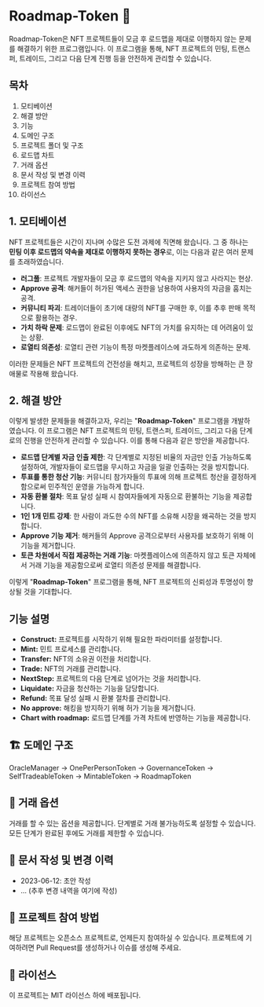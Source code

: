 # Roadmap-Token 🚀

Roadmap-Token은 NFT 프로젝트들이 모금 후 로드맵을 제대로 이행하지 않는 문제를 해결하기 위한 프로그램입니다. 이 프로그램을 통해, NFT 프로젝트의 민팅, 트랜스퍼, 트레이드, 그리고 다음 단계 진행 등을 안전하게 관리할 수 있습니다.

## 목차
1. 모티베이션
2. 해결 방안
3. 기능 
4. 도메인 구조
5. 프로젝트 폴더 및 구조
6. 로드맵 차트
7. 거래 옵션
8. 문서 작성 및 변경 이력
9. 프로젝트 참여 방법
10. 라이선스

## **1. 모티베이션**
NFT 프로젝트들은 시간이 지나며 수많은 도전 과제에 직면해 왔습니다. 그 중 하나는 **민팅 이후 로드맵의 약속을 제대로 이행하지 못하는 경우**로, 이는 다음과 같은 여러 문제를 초래하였습니다.

- **러그풀**: 프로젝트 개발자들이 모금 후 로드맵의 약속을 지키지 않고 사라지는 현상.
- **Approve 공격**: 해커들이 허가된 액세스 권한을 남용하여 사용자의 자금을 훔치는 공격.
- **커뮤니티 파괴**: 트레이더들이 초기에 대량의 NFT를 구매한 후, 이를 추후 판매 목적으로 활용하는 경우.
- **가치 하락 문제**: 로드맵이 완료된 이후에도 NFT의 가치를 유지하는 데 어려움이 있는 상황.
- **로열티 의존성**: 로열티 관련 기능이 특정 마켓플레이스에 과도하게 의존하는 문제.

이러한 문제들은 NFT 프로젝트의 건전성을 해치고, 프로젝트의 성장을 방해하는 큰 장애물로 작용해 왔습니다.

## **2. 해결 방안**
이렇게 발생한 문제들을 해결하고자, 우리는 "**Roadmap-Token**" 프로그램을 개발하였습니다. 이 프로그램은 NFT 프로젝트의 민팅, 트랜스퍼, 트레이드, 그리고 다음 단계로의 진행을 안전하게 관리할 수 있습니다. 이를 통해 다음과 같은 방안을 제공합니다.

- **로드맵 단계별 자금 인출 제한**: 각 단계별로 지정된 비율의 자금만 인출 가능하도록 설정하여, 개발자들이 로드맵을 무시하고 자금을 일괄 인출하는 것을 방지합니다.
- **투표를 통한 청산 기능**: 커뮤니티 참가자들의 투표에 의해 프로젝트 청산을 결정하게 함으로써 민주적인 운영을 가능하게 합니다.
- **자동 환불 절차**: 목표 달성 실패 시 참여자들에게 자동으로 환불하는 기능을 제공합니다.
- **1인 1개 민트 강제**: 한 사람이 과도한 수의 NFT를 소유해 시장을 왜곡하는 것을 방지합니다.
- **Approve 기능 제거**: 해커들의 Approve 공격으로부터 사용자를 보호하기 위해 이 기능을 제거합니다.
- **토큰 차원에서 직접 제공하는 거래 기능**: 마켓플레이스에 의존하지 않고 토큰 자체에서 거래 기능을 제공함으로써 로열티 의존성 문제를 해결합니다.

이렇게 "**Roadmap-Token**" 프로그램을 통해, NFT 프로젝트의 신뢰성과 투명성이 향상될 것을 기대합니다.

## 기능 설명
- **Construct:** 프로젝트를 시작하기 위해 필요한 파라미터를 설정합니다.
- **Mint:** 민트 프로세스를 관리합니다.
- **Transfer:** NFT의 소유권 이전을 처리합니다.
- **Trade:** NFT의 거래를 관리합니다.
- **NextStep:** 프로젝트의 다음 단계로 넘어가는 것을 처리합니다.
- **Liquidate:** 자금을 청산하는 기능을 담당합니다.
- **Refund:** 목표 달성 실패 시 환불 절차를 관리합니다.
- **No approve:** 해킹을 방지하기 위해 허가 기능을 제거합니다.
- **Chart with roadmap:** 로드맵 단계를 가격 차트에 반영하는 기능을 제공합니다.

## 🏗 도메인 구조
OracleManager -> OnePerPersonToken -> GovernanceToken -> SelfTradeableToken -> MintableToken -> RoadmapToken

## 🛒 거래 옵션
거래를 할 수 있는 옵션을 제공합니다. 단계별로 거래 불가능하도록 설정할 수 있습니다. 모든 단계가 완료된 후에도 거래를 제한할 수 있습니다.

## 📜 문서 작성 및 변경 이력
- 2023-06-12: 초안 작성
- ... (추후 변경 내역을 여기에 작성)

## 👥 프로젝트 참여 방법
해당 프로젝트는 오픈소스 프로젝트로, 언제든지 참여하실 수 있습니다. 프로젝트에 기여하려면 Pull Request를 생성하거나 이슈를 생성해 주세요.

## 📄 라이선스
이 프로젝트는 MIT 라이선스 하에 배포됩니다.

